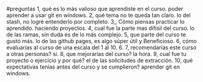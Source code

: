 #preguntas 
1, qué es lo más valioso que aprendiste en el curso. 
poder aprender a usar git en windows. 
2, qué tema no te queda tan claro. 
lo del stash, no logré entenderlo por completo. 
3,, Cómo piensas practicar lo aprendido. 
haciendo proyectos. 
4, cual fue la parte mas difísil del curso. 
lo de las ramas, sin duda es de lo más complejo. 
5, que parte del curso te gustó más. 
lo de las github pages, es algo súper útil y Beneficioso. 
6, cómo evaluarías al curso de una escala del 1 al 10. 
6. 
7, recomendarías este curso a otras personas?
si. 
8, que mejorarías del curso? 
la hora. 
9, cual fue tu proyecto o ejercicio y por qué?
el de las solicitudes de extracción. 
10, qué expectativas tenías antes del curso y se cumplieron? 
aprender git en windows. 